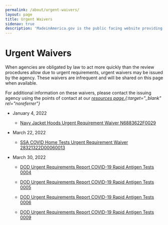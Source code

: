 ```yaml
---
permalink: /about/urgent-waivers/
layout: page
title: Urgent Waivers
sidenav: true
description: 'MadeinAmerica.gov is the public facing website providing information about Executive Order 14005: Ensuring the Future is Made in America by All of America’s Workers.'
---
```


# Urgent Waivers

When agencies are obligated by law to act more quickly than the review procedures allow due to urgent requirements, urgent waivers may be issued by the agency. These waivers are infrequent and will be shared on this page when available.

For additional information on these waivers, please contact the issuing agency using the points of contact at our _[resources page.](https://www.madeinamerica.gov/customer-service/resources/){:target="\_blank" rel="noreferrer"}_

- January 4, 2022

  - [Navy Jacket Hoods Urgent Requirement Waiver N6883622F0029](/urgent-waivers/Navy-Jacket-hoods-Urgent-Requirement-Waiver-N6883622F0029-4-Jan-22-for-posting.xlsx)

- March 22, 2022

  - [SSA COVID Home Tests Urgent Requirement Waiver 28321322D00060013](/urgent-waivers/SSA-COVID-Home-Tests-Urgent-Requirement-Waiver-28321322D00060013.xlsx)

- March 30, 2022

  - [DOD Urgent Requirements Report COVID-19 Rapid Antigen Tests 0004](/urgent-waivers/DOD-Urgent-Requirements-Report-COVID-19-Rapid-Antigen-Tests-0004.xlsx)

  - [DOD Urgent Requirements Report COVID-19 Rapid Antigen Tests 0005](/urgent-waivers/DOD-Urgent-Requirements-Report-COVID-19-Rapid-Antigen-Tests-0005.xlsx)

  - [DOD Urgent Requirements Report COVID-19 Rapid Antigen Tests 0006](/urgent-waivers/DOD-Urgent-Requirements-Report-COVID-19-Rapid-Antigen-Tests-0006.xlsx)

  - [DOD Urgent Requirements Report COVID-19 Rapid Antigen Tests 0009](/urgent-waivers/DOD-Urgent-Requirements-Report-COVID-19-Rapid-Antigen-Tests-0009.xlsx)
